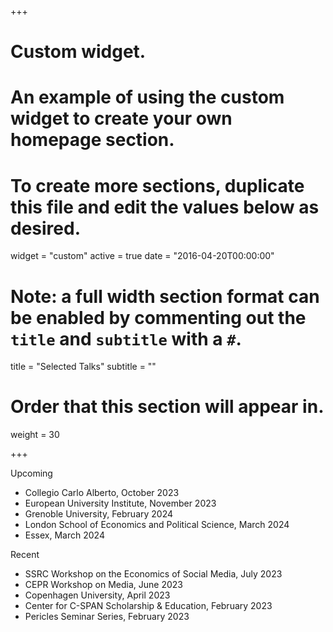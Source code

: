 +++
# Custom widget.
# An example of using the custom widget to create your own homepage section.
# To create more sections, duplicate this file and edit the values below as desired.
widget = "custom"
active = true
date = "2016-04-20T00:00:00"

# Note: a full width section format can be enabled by commenting out the `title` and `subtitle` with a `#`.
title = "Selected Talks"
subtitle = ""

# Order that this section will appear in.
weight = 30

+++

Upcoming

- Collegio Carlo Alberto, October 2023
- European University Institute, November 2023
- Grenoble University, February 2024
- London School of Economics and Political Science, March 2024
- Essex, March 2024


Recent

- SSRC Workshop on the Economics of Social Media, July 2023
- CEPR Workshop on Media, June 2023
- Copenhagen University, April 2023
- Center for C-SPAN Scholarship & Education, February 2023
- Pericles Seminar Series, February 2023
